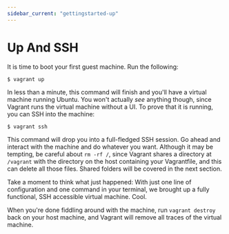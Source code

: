 ```yaml
---
sidebar_current: "gettingstarted-up"
---
```


# Up And SSH

It is time to boot your first guest machine. Run the following:

```
$ vagrant up
```

In less than a minute, this command will finish and you'll have a
virtual machine running Ubuntu. You won't actually _see_ anything though,
since Vagrant runs the virtual machine without a UI. To prove that it is
running, you can SSH into the machine:

```
$ vagrant ssh
```

This command will drop you into a full-fledged SSH session. Go ahead and
interact with the machine and do whatever you want. Although it may be tempting,
be careful about `rm -rf /`, since Vagrant shares a directory at `/vagrant`
with the directory on the host containing your Vagrantfile, and this can
delete all those files. Shared folders will be covered in the next section.

Take a moment to think what just happened: With just one line of configuration
and one command in your terminal, we brought up a fully functional, SSH accessible
virtual machine. Cool.

When you're done fiddling around with the machine, run `vagrant destroy`
back on your host machine, and Vagrant will remove all traces of the
virtual machine.
